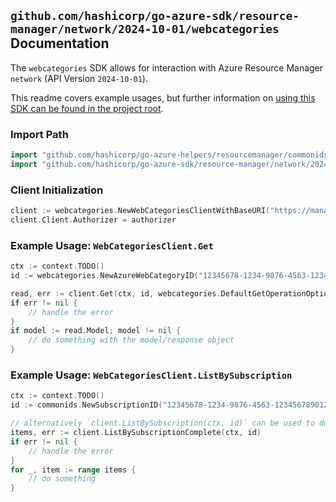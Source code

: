 
## `github.com/hashicorp/go-azure-sdk/resource-manager/network/2024-10-01/webcategories` Documentation

The `webcategories` SDK allows for interaction with Azure Resource Manager `network` (API Version `2024-10-01`).

This readme covers example usages, but further information on [using this SDK can be found in the project root](https://github.com/hashicorp/go-azure-sdk/tree/main/docs).

### Import Path

```go
import "github.com/hashicorp/go-azure-helpers/resourcemanager/commonids"
import "github.com/hashicorp/go-azure-sdk/resource-manager/network/2024-10-01/webcategories"
```


### Client Initialization

```go
client := webcategories.NewWebCategoriesClientWithBaseURI("https://management.azure.com")
client.Client.Authorizer = authorizer
```


### Example Usage: `WebCategoriesClient.Get`

```go
ctx := context.TODO()
id := webcategories.NewAzureWebCategoryID("12345678-1234-9876-4563-123456789012", "azureWebCategoryName")

read, err := client.Get(ctx, id, webcategories.DefaultGetOperationOptions())
if err != nil {
	// handle the error
}
if model := read.Model; model != nil {
	// do something with the model/response object
}
```


### Example Usage: `WebCategoriesClient.ListBySubscription`

```go
ctx := context.TODO()
id := commonids.NewSubscriptionID("12345678-1234-9876-4563-123456789012")

// alternatively `client.ListBySubscription(ctx, id)` can be used to do batched pagination
items, err := client.ListBySubscriptionComplete(ctx, id)
if err != nil {
	// handle the error
}
for _, item := range items {
	// do something
}
```
